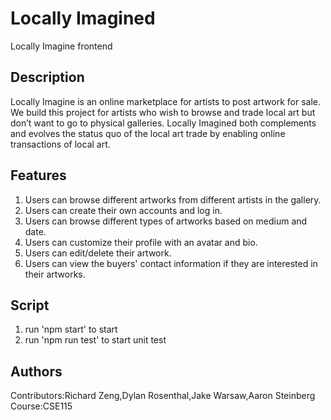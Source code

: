 # Locally Imagined

Locally Imagine frontend

## Description

Locally Imagine is an online marketplace for artists to post artwork for sale. We build this project for artists who wish to browse and trade local art but don’t want to go to physical galleries. Locally Imagined both complements and evolves the status quo of the local art trade by enabling online transactions of local art.

## Features

1. Users can browse different artworks from different artists in the gallery.
2. Users can create their own accounts and log in.
3. Users can browse different types of artworks based on medium and date.
4. Users can customize their profile with an avatar and bio.
5. Users can edit/delete their artwork.
6. Users can view the buyers' contact information if they are interested in their artworks.

## Script

1. run 'npm start' to start
2. run 'npm run test' to start unit test

## Authors

Contributors:Richard Zeng,Dylan Rosenthal,Jake Warsaw,Aaron Steinberg
Course:CSE115
